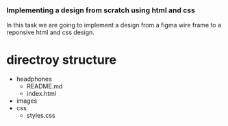 ### Implementing a design from scratch using html and css
In this task we are going to implement a design from a figma wire frame to a reponsive html and css design. 

# directroy  structure
- headphones
    - README.md
    - index.html
- images
- css
    - styles.css